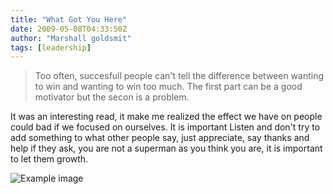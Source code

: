 ```yaml
---
title: "What Got You Here"
date: 2009-05-08T04:33:50Z
author: "Marshall goldsmit"
tags: [leadership]
---
```


>Too often, succesfull people can't tell the difference between wanting to win and wanting to win too much. 
>The first part can be a good motivator but the secon is a problem. 

It was an interesting read, it make me realized the effect we have on people could bad if we focused on 
ourselves. It is important  Listen and don't try to add something to what other people say, just appreciate, 
say thanks and help if they ask, you are not a superman as you think you are, it is important to let them 
growth. 


![Example image](/images/books/what-got-you-here.jpg#center)




